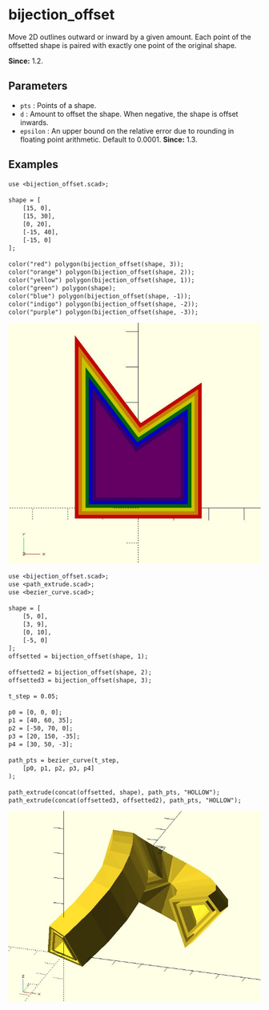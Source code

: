 # bijection_offset

Move 2D outlines outward or inward by a given amount. Each point of the offsetted shape is paired with exactly one point of the original shape.

**Since:** 1.2.

## Parameters

- `pts` : Points of a shape.
- `d` : Amount to offset the shape. When negative, the shape is offset inwards. 
- `epsilon` : An upper bound on the relative error due to rounding in floating point arithmetic. Default to 0.0001. **Since:** 1.3.

## Examples

	use <bijection_offset.scad>;

	shape = [
		[15, 0],
		[15, 30],
		[0, 20],
		[-15, 40],
		[-15, 0]
	];

	color("red") polygon(bijection_offset(shape, 3));
	color("orange") polygon(bijection_offset(shape, 2));
	color("yellow") polygon(bijection_offset(shape, 1));
	color("green") polygon(shape);
	color("blue") polygon(bijection_offset(shape, -1));
	color("indigo") polygon(bijection_offset(shape, -2));
	color("purple") polygon(bijection_offset(shape, -3));

![bijection_offset](images/lib3x-bijection_offset-1.JPG)

	use <bijection_offset.scad>;
	use <path_extrude.scad>;
	use <bezier_curve.scad>;

	shape = [
		[5, 0],
		[3, 9],
		[0, 10],    
		[-5, 0]
	];
	offsetted = bijection_offset(shape, 1);

	offsetted2 = bijection_offset(shape, 2);
	offsetted3 = bijection_offset(shape, 3);

	t_step = 0.05;

	p0 = [0, 0, 0];
	p1 = [40, 60, 35];
	p2 = [-50, 70, 0];
	p3 = [20, 150, -35];
	p4 = [30, 50, -3];

	path_pts = bezier_curve(t_step, 
		[p0, p1, p2, p3, p4]
	);

	path_extrude(concat(offsetted, shape), path_pts, "HOLLOW");
	path_extrude(concat(offsetted3, offsetted2), path_pts, "HOLLOW");

![bijection_offset](images/lib3x-bijection_offset-2.JPG)


